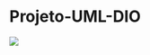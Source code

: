 # Projeto-UML-DIO
[![](https://mermaid.ink/img/pako:eNp9ksFuwjAMhl-lygk09gI9TELbZYchNKYdpkiTSUxrLY0rN0EbiHdfWgpagTWXJPavP19s75VhiypXxkHTPBEUApX2WVpdJHv2AWUDBj9fsRa2MbC8xIYMuGx_FLbrLrABmUyzbMtk_8RriM3NRIMODbGH3m6yCkK-yKruNtAftL-NNK9B0JX8lrw27MnwgMlRkZ7ufX2sUHh6iQEBvcUW8CJByY5AHlkEid95N5D8i7SALRZgWbqQxzAgwm9akyyhIH_-cBR3TWXpWJsFb2G-hskN7giOdnAyG4GjZckeTxznZB--v38Ya_KI9rr6I-KrumivZiq1pAKyaf46Oq1CiRVqlaejBfnSSvtD0kEiWv14o_IgEWdKOBalyjfgmnSLtU1t7If3HEVL7Tf68W63marBfzCfNIdf5138Ww?type=png)](https://mermaid.live/edit#pako:eNp9ksFuwjAMhl-lygk09gI9TELbZYchNKYdpkiTSUxrLY0rN0EbiHdfWgpagTWXJPavP19s75VhiypXxkHTPBEUApX2WVpdJHv2AWUDBj9fsRa2MbC8xIYMuGx_FLbrLrABmUyzbMtk_8RriM3NRIMODbGH3m6yCkK-yKruNtAftL-NNK9B0JX8lrw27MnwgMlRkZ7ufX2sUHh6iQEBvcUW8CJByY5AHlkEid95N5D8i7SALRZgWbqQxzAgwm9akyyhIH_-cBR3TWXpWJsFb2G-hskN7giOdnAyG4GjZckeTxznZB--v38Ya_KI9rr6I-KrumivZiq1pAKyaf46Oq1CiRVqlaejBfnSSvtD0kEiWv14o_IgEWdKOBalyjfgmnSLtU1t7If3HEVL7Tf68W63marBfzCfNIdf5138Ww)
